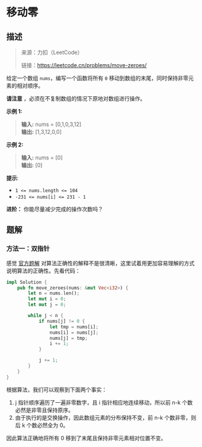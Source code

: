 # 移动零

## 描述

> 来源：力扣（LeetCode）
>
> 链接：<https://leetcode.cn/problems/move-zeroes/>

给定一个数组 `nums`，编写一个函数将所有 `0` 移动到数组的末尾，同时保持非零元素的相对顺序。

**请注意** ，必须在不复制数组的情况下原地对数组进行操作。

**示例 1:**

> **输入:** nums = [0,1,0,3,12]  
> **输出:** [1,3,12,0,0]

**示例 2:**

> **输入:** nums = [0]  
> **输出:** [0]

**提示**:

- `1 <= nums.length <= 104`
- `-231 <= nums[i] <= 231 - 1`

**进阶：** 你能尽量减少完成的操作次数吗？

## 题解

### 方法一：双指针

感觉 [官方题解][1] 对算法正确性的解释不是很清晰，这里试着用更加容易理解的方式说明算法的正确性。先看代码：

```rust
impl Solution {
    pub fn move_zeroes(nums: &mut Vec<i32>) {
        let n = nums.len();
        let mut i = 0;
        let mut j = 0;

        while j < n {
            if nums[j] != 0 {
                let tmp = nums[i];
                nums[i] = nums[j];
                nums[j] = tmp;
                i += 1;
            }

            j += 1;
        }
    }
}
```

根据算法，我们可以观察到下面两个事实：

1. j 指针顺序遍历了一遍非零数字，且 i 指针相应地连续移动，所以前 n-k 个数必然是非零且保持原序。
2. 由于执行的是交换操作，因此数组元素的分布保持不变，前 n-k 个数非零，则后 k 个数必然全为 0。

因此算法正确地将所有 0 移到了末尾且保持非零元素相对位置不变。

[1]: https://leetcode.cn/problems/move-zeroes/solutions/489622/yi-dong-ling-by-leetcode-solution/
